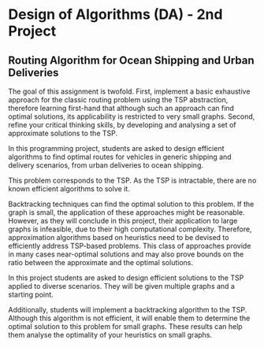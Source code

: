 # Design of Algorithms (DA) - 2nd Project

## Routing Algorithm for Ocean Shipping and Urban Deliveries

The goal of this assignment is twofold. First, implement a basic exhaustive approach for the classic routing
problem using the TSP abstraction, therefore learning first-hand that although such an approach can find
optimal solutions, its applicability is restricted to very small graphs. Second, refine your critical thinking
skills, by developing and analysing a set of approximate solutions to the TSP. 


In this programming project, students are asked to design efficient algorithms to find optimal routes for vehicles in generic shipping and delivery scenarios, from urban deliveries to ocean shipping. 

This problem corresponds to the TSP. As the TSP is intractable, there are no known efficient algorithms to solve it. 

Backtracking techniques can find the optimal solution to this problem. If the graph is small, the application of these approaches might be reasonable. However, as they will conclude in this project, their application
to large graphs is infeasible, due to their high computational complexity. Therefore, approximation
algorithms based on heuristics need to be devised to efficiently address TSP-based problems. This class of
approaches provide in many cases near-optimal solutions and may also prove bounds on the ratio between
the approximate and the optimal solutions.

In this project students are asked to design efficient solutions to the TSP applied to diverse scenarios. They will
be given multiple graphs and a starting point. 

Additionally, students will implement a backtracking algorithm to the TSP. Although this algorithm is not
efficient, it will enable them to determine the optimal solution to this problem for small graphs. These results
can help them analyse the optimality of your heuristics on small graphs.
